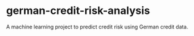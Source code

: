 # german-credit-risk-analysis
A machine learning project to predict credit risk using German credit data.
